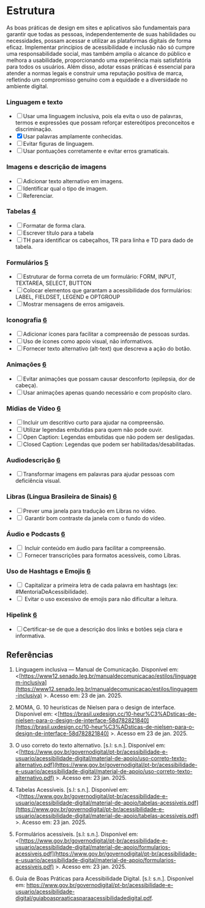 # **Estrutura**  
  
As boas práticas de design em sites e aplicativos são fundamentais para garantir que todas as pessoas, independentemente de suas habilidades ou necessidades, possam acessar e utilizar as plataformas digitais de forma eficaz. Implementar princípios de acessibilidade e inclusão não só cumpre uma responsabilidade social, mas também amplia o alcance do público e melhora a usabilidade, proporcionando uma experiência mais satisfatória para todos os usuários. Além disso, adotar essas práticas é essencial para atender a normas legais e construir uma reputação positiva de marca, refletindo um compromisso genuíno com a equidade e a diversidade no ambiente digital.  
  
### **Linguagem e texto**  
  
<ul class="checklist">
    <li><input type="checkbox" id="task1"><label for="task1">Usar uma linguagem inclusiva, pois ela evita o uso de palavras, termos e expressões que possam reforçar estereótipos preconceitos e discriminação.</label></li>
    <li><input type="checkbox" id="task2" checked><label for="task2">Usar palavras amplamente conhecidas.</label></li> 
    <li><input type="checkbox" id="task3"><label for="task3">Evitar figuras de linguagem.  </label></li>
    <li><input type="checkbox" id="task4"><label for="task4">Usar pontuações corretamente e evitar erros gramaticais.</label></li>
</ul>
  

  
### **Imagens e descrição de imagens**  

<ul class="checklist">
    <li><input type="checkbox" id="task1"><label for="task1">Adicionar texto alternativo em imagens.  </label></li>
   <li><input type="checkbox" id="task1"><label for="task1">Identificar qual o tipo de imagem. </label></li> 
   <li><input type="checkbox" id="task1"><label for="task1">Referenciar.  </label></li> 

</ul>
  
### **Tabelas [4](#referencias)**

  
<ul class="checklist">
    <li><input type="checkbox" id="task1"><label for="task1">Formatar de forma clara.  </label></li> 
   <li><input type="checkbox" id="task1"><label for="task1">Escrever título para a tabela </label></li>
   <li><input type="checkbox" id="task1"><label for="task1">TH para identificar os cabeçalhos, TR para linha e TD para dado de tabela. </label></li> 

</ul>

  

### **Formulários [5](#referencias)**

<ul class="checklist">
    <li><input type="checkbox" id="task1"><label for="task1">Estruturar de forma correta de um formulário: FORM, INPUT, TEXTAREA, SELECT, BUTTON  </label></li> 
  <li><input type="checkbox" id="task1"><label for="task1">Colocar elementos que garantam a acessibilidade dos formulários: LABEL, FIELDSET, LEGEND e OPTGROUP </label></li> 
 <li><input type="checkbox" id="task1"><label for="task1">Mostrar mensagens de erros amigaveis. </label></li> 

</ul>

  

### **Iconografia [6](#referencias)**

  
  <ul class="checklist">
    <li><input type="checkbox" id="task1"><label for="task1">Adicionar ícones para facilitar a compreensão de pessoas surdas.  </label></li> 
  <li><input type="checkbox" id="task1"><label for="task1">Uso de ícones como apoio visual, não informativos. </label></li> 
 <li><input type="checkbox" id="task1"><label for="task1">Fornecer texto alternativo (alt-text) que descreva a ação do botão. </label></li> 

</ul>


### **Animações [6](#referencias)**
  
<ul class="checklist">
    <li><input type="checkbox" id="task1"><label for="task1">Evitar animações que possam causar desconforto (epilepsia, dor de cabeça).  </label></li> 
  <li><input type="checkbox" id="task1"><label for="task1">Usar animações apenas quando necessário e com propósito claro. </label></li> 

</ul>
  
  
  

### **Mídias de Vídeo [6](#referencias)**

  <ul class="checklist">
    <li><input type="checkbox" id="task1"><label for="task1">Incluir um descritivo curto para ajudar na compreensão.  </label></li> 
  <li><input type="checkbox" id="task1"><label for="task1">Utilizar legendas embutidas para quem não pode ouvir.</label></li> 
 <li><input type="checkbox" id="task1"><label for="task1">Open Caption: Legendas embutidas que não podem ser desligadas. </label></li> 
<li><input type="checkbox" id="task1"><label for="task1">Closed Caption: Legendas que podem ser habilitadas/desabilitadas. </label></li> 
</ul>


### **Audiodescrição [6](#referencias)**


  <ul class="checklist">
    <li><input type="checkbox" id="task1"><label for="task1">Transformar imagens em palavras para ajudar pessoas com deficiência visual. </label></li> 
</ul>

  
  

### **Libras (Língua Brasileira de Sinais) [6](#referencias)**

  <ul class="checklist">
    <li><input type="checkbox" id="task1"><label for="task1">Prever uma janela para tradução em Libras no vídeo. </label></li> 
  <li><input type="checkbox" id="task1"><label for="task1"> Garantir bom contraste da janela com o fundo do vídeo.</label></li> 
</ul>

  

### **Áudio e Podcasts [6](#referencias)**


  <ul class="checklist">
    <li><input type="checkbox" id="task1"><label for="task1"> Incluir conteúdo em áudio para facilitar a compreensão.</label></li> 
  <li><input type="checkbox" id="task1"><label for="task1"> Fornecer transcrições para formatos acessíveis, como Libras.</label></li> 
</ul>
  

### **Uso de Hashtags e Emojis [6](#referencias)**

  
<ul class="checklist">
  <li><input type="checkbox" id="task1"><label for="task1"> Capitalizar a primeira letra de cada palavra em hashtags (ex: #MentoriaDeAcessibilidade).</label></li> 
   <li><input type="checkbox" id="task1"><label for="task1"> Evitar o uso excessivo de emojis para não dificultar a leitura.</label></li> 
</ul>
  
### **Hipelink [6](#referencias)**

  <ul class="checklist">
    <li><input type="checkbox" id="task1"><label for="task1">Certificar-se de que a descrição dos links e botões seja clara e informativa.</label></li> 
</ul>
  
## **Referências**

1.  Linguagem inclusiva — Manual de Comunicação. Disponível em: <[https://www12.senado.leg.br/manualdecomunicacao/estilos/linguagem-inclusiva](https://www12.senado.leg.br/manualdecomunicacao/estilos/linguagem-inclusiva) >. Acesso em: 23 de jan. 2025.
    
2.  MOMA, G. 10 heurísticas de Nielsen para o design de interface. Disponível em: <[https://brasil.uxdesign.cc/10-heur%C3%ADsticas-de-nielsen-para-o-design-de-interface-58d782821840](https://brasil.uxdesign.cc/10-heur%C3%ADsticas-de-nielsen-para-o-design-de-interface-58d782821840) >. Acesso em 23 de jan. 2025.
    
3.  O uso correto do texto alternativo. [s.l: s.n.]. Disponível em: <[https://www.gov.br/governodigital/pt-br/acessibilidade-e-usuario/acessibilidade-digital/material-de-apoio/uso-correto-texto-alternativo.pdf](https://www.gov.br/governodigital/pt-br/acessibilidade-e-usuario/acessibilidade-digital/material-de-apoio/uso-correto-texto-alternativo.pdf) >. Acesso em: 23 jan. 2025.
    
4.  Tabelas Acessíveis. [s.l: s.n.]. Disponível em: <[https://www.gov.br/governodigital/pt-br/acessibilidade-e-usuario/acessibilidade-digital/material-de-apoio/tabelas-acessiveis.pdf](https://www.gov.br/governodigital/pt-br/acessibilidade-e-usuario/acessibilidade-digital/material-de-apoio/tabelas-acessiveis.pdf) >. Acesso em: 23 jan. 2025.
    
5.  Formulários acessíveis. [s.l: s.n.]. Disponível em: <[https://www.gov.br/governodigital/pt-br/acessibilidade-e-usuario/acessibilidade-digital/material-de-apoio/formularios-acessiveis.pdf](https://www.gov.br/governodigital/pt-br/acessibilidade-e-usuario/acessibilidade-digital/material-de-apoio/formularios-acessiveis.pdf) >. Acesso em: 23 jan. 2025.
    
6.  Guia de Boas Práticas para Acessibilidade Digital. [s.l: s.n.]. Disponível em: <https://www.gov.br/governodigital/pt-br/acessibilidade-e-usuario/acessibilidade-digital/guiaboaspraaticasparaacessibilidadedigital.pdf>.‌
